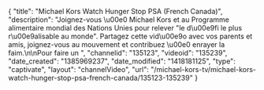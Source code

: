 {
    "title": "Michael Kors Watch Hunger Stop PSA (French Canada)",
    "description": "Joignez-vous \u00e0 Michael Kors et au Programme alimentaire mondial des Nations Unies pour relever \"le d\u00e9fi le plus r\u00e9alisable au monde\". Partagez cette vid\u00e9o avec vos parents et amis, joignez-vous au mouvement et contribuez \u00e0 enrayer la faim.\n\nPour faire un ",
    "channelid": "135123",
    "videoid": "135239",
    "date_created": "1385969237",
    "date_modified": "1418181125",
    "type": "captivate",
    "layout": "channelVideo",
    "url": "\/michael-kors-tv\/michael-kors-watch-hunger-stop-psa-french-canada\/135123-135239"
}